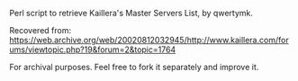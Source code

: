 Perl script to retrieve Kaillera's Master Servers List, by qwertymk.

Recovered from: https://web.archive.org/web/20020812032945/http://www.kaillera.com/forums/viewtopic.php?19&forum=2&topic=1764

For archival purposes. Feel free to fork it separately and improve it.